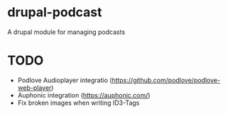 drupal-podcast
==============

A drupal module for managing podcasts

TODO
====

* Podlove Audioplayer integratio (https://github.com/podlove/podlove-web-player)
* Auphonic integration (https://auphonic.com/)
* Fix broken images when writing ID3-Tags 
